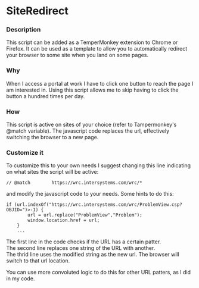 # SiteRedirect

### Description
This script can be added as a TemperMonkey extension to Chrome or Firefox. It can be used as a template to allow you to automatically redirect your browser to some site when you land on some pages. 

### Why
When I access a portal at work I have to click one button to reach the page I am interested in. Using this script allows me to skip having to click the button a hundred times per day.

### How
This script is active on sites of your choice (refer to Tampermonkey's @match variable). The javascript code replaces the url, effectively switching the browser to a new page.

### Customize it
To customize this to your own needs I suggest changing this line indicating on what sites the script will be active: 
```
// @match        https://wrc.intersystems.com/wrc/*
```
and modify the javascript code to your needs. Some hints to do this: 

```
if (url.indexOf("https://wrc.intersystems.com/wrc/ProblemView.csp?OBJID=")>-1) {
        url = url.replace("ProblemView","Problem");
        window.location.href = url;
    }
    ...
```

The first line in the code checks if the URL has a certain patter.  
The second line replaces one string of the URL with another.  
The thrid line uses the modified string as the new url. The browser will switch to that url location. 

You can use more convoluted logic to do this for other URL patters, as I did in my code. 